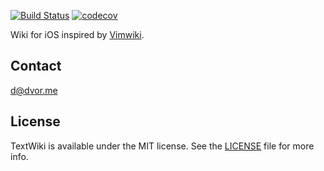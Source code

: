 [![Build Status](https://travis-ci.org/dvor/TextWiki.svg?branch=develop)](https://travis-ci.org/dvor/TextWiki) [![codecov](https://codecov.io/gh/dvor/TextWiki/branch/develop/graph/badge.svg)](https://codecov.io/gh/dvor/TextWiki)

Wiki for iOS inspired by [Vimwiki](https://vimwiki.github.io/).

## Contact

[d@dvor.me](mailto:d@dvor.me?subject=TextWiki)

## License

TextWiki is available under the MIT license. See the [LICENSE](LICENSE) file for more info.

